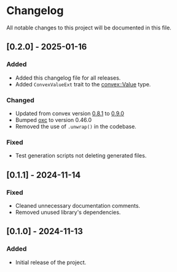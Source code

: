 # Changelog

All notable changes to this project will be documented in this file.

[//]: # (## [Unreleased])

[//]: # (### Added)

[//]: # (- Description of new features or changes.)

[//]: # ()
[//]: # (### Changed)

[//]: # (- Description of changes to existing features.)

[//]: # ()
[//]: # (### Fixed)

[//]: # (- Description of bug fixes.)

## [0.2.0] - 2025-01-16
### Added
- Added this changelog file for all releases.
- Added `ConvexValueExt` trait to the [convex::Value](https://docs.rs/convex/0.9.0/convex/enum.Value.html) type.

### Changed
- Updated from convex version [0.8.1](https://docs.rs/convex/0.8.1/convex/index.html) to [0.9.0](https://docs.rs/convex/0.9.0/convex/index.html)
- Bumped [oxc](https://oxc.rs) to version 0.46.0
- Removed the use of `.unwrap()` in the codebase.

### Fixed
- Test generation scripts not deleting generated files.

## [0.1.1] - 2024-11-14
### Fixed
- Cleaned unnecessary documentation comments.
- Removed unused library's dependencies.

## [0.1.0] - 2024-11-13
### Added
- Initial release of the project.

